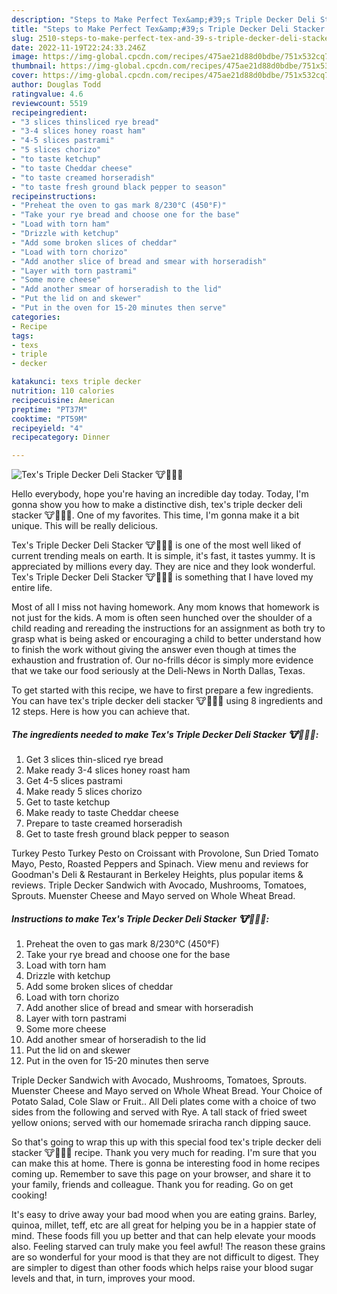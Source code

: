 ```yaml
---
description: "Steps to Make Perfect Tex&amp;#39;s Triple Decker Deli Stacker 🐮🐷🍞🧀"
title: "Steps to Make Perfect Tex&amp;#39;s Triple Decker Deli Stacker 🐮🐷🍞🧀"
slug: 2510-steps-to-make-perfect-tex-and-39-s-triple-decker-deli-stacker
date: 2022-11-19T22:24:33.246Z
image: https://img-global.cpcdn.com/recipes/475ae21d88d0bdbe/751x532cq70/texs-triple-decker-deli-stacker-🐮🐷🍞🧀-recipe-main-photo.jpg
thumbnail: https://img-global.cpcdn.com/recipes/475ae21d88d0bdbe/751x532cq70/texs-triple-decker-deli-stacker-🐮🐷🍞🧀-recipe-main-photo.jpg
cover: https://img-global.cpcdn.com/recipes/475ae21d88d0bdbe/751x532cq70/texs-triple-decker-deli-stacker-🐮🐷🍞🧀-recipe-main-photo.jpg
author: Douglas Todd
ratingvalue: 4.6
reviewcount: 5519
recipeingredient:
- "3 slices thinsliced rye bread"
- "3-4 slices honey roast ham"
- "4-5 slices pastrami"
- "5 slices chorizo"
- "to taste ketchup"
- "to taste Cheddar cheese"
- "to taste creamed horseradish"
- "to taste fresh ground black pepper to season"
recipeinstructions:
- "Preheat the oven to gas mark 8/230°C (450°F)"
- "Take your rye bread and choose one for the base"
- "Load with torn ham"
- "Drizzle with ketchup"
- "Add some broken slices of cheddar"
- "Load with torn chorizo"
- "Add another slice of bread and smear with horseradish"
- "Layer with torn pastrami"
- "Some more cheese"
- "Add another smear of horseradish to the lid"
- "Put the lid on and skewer"
- "Put in the oven for 15-20 minutes then serve"
categories:
- Recipe
tags:
- texs
- triple
- decker

katakunci: texs triple decker 
nutrition: 110 calories
recipecuisine: American
preptime: "PT37M"
cooktime: "PT59M"
recipeyield: "4"
recipecategory: Dinner

---
```



![Tex&#39;s Triple Decker Deli Stacker 🐮🐷🍞🧀](https://img-global.cpcdn.com/recipes/475ae21d88d0bdbe/751x532cq70/texs-triple-decker-deli-stacker-🐮🐷🍞🧀-recipe-main-photo.jpg)

Hello everybody, hope you're having an incredible day today. Today, I'm gonna show you how to make a distinctive dish, tex&#39;s triple decker deli stacker 🐮🐷🍞🧀. One of my favorites. This time, I'm gonna make it a bit unique. This will be really delicious.

Tex&#39;s Triple Decker Deli Stacker 🐮🐷🍞🧀 is one of the most well liked of current trending meals on earth. It is simple, it's fast, it tastes yummy. It is appreciated by millions every day. They are nice and they look wonderful. Tex&#39;s Triple Decker Deli Stacker 🐮🐷🍞🧀 is something that I have loved my entire life.

Most of all I miss not having homework. Any mom knows that homework is not just for the kids. A mom is often seen hunched over the shoulder of a child reading and rereading the instructions for an assignment as both try to grasp what is being asked or encouraging a child to better understand how to finish the work without giving the answer even though at times the exhaustion and frustration of. Our no-frills décor is simply more evidence that we take our food seriously at the Deli-News in North Dallas, Texas.


To get started with this recipe, we have to first prepare a few ingredients. You can have tex&#39;s triple decker deli stacker 🐮🐷🍞🧀 using 8 ingredients and 12 steps. Here is how you can achieve that.

<!--inarticleads1-->

##### The ingredients needed to make Tex&#39;s Triple Decker Deli Stacker 🐮🐷🍞🧀:

1. Get 3 slices thin-sliced rye bread
1. Make ready 3-4 slices honey roast ham
1. Get 4-5 slices pastrami
1. Make ready 5 slices chorizo
1. Get to taste ketchup
1. Make ready to taste Cheddar cheese
1. Prepare to taste creamed horseradish
1. Get to taste fresh ground black pepper to season


Turkey Pesto Turkey Pesto on Croissant with Provolone, Sun Dried Tomato Mayo, Pesto, Roasted Peppers and Spinach. View menu and reviews for Goodman&#39;s Deli &amp; Restaurant in Berkeley Heights, plus popular items &amp; reviews. Triple Decker Sandwich with Avocado, Mushrooms, Tomatoes, Sprouts. Muenster Cheese and Mayo served on Whole Wheat Bread. 

<!--inarticleads2-->

##### Instructions to make Tex&#39;s Triple Decker Deli Stacker 🐮🐷🍞🧀:

1. Preheat the oven to gas mark 8/230°C (450°F)
1. Take your rye bread and choose one for the base
1. Load with torn ham
1. Drizzle with ketchup
1. Add some broken slices of cheddar
1. Load with torn chorizo
1. Add another slice of bread and smear with horseradish
1. Layer with torn pastrami
1. Some more cheese
1. Add another smear of horseradish to the lid
1. Put the lid on and skewer
1. Put in the oven for 15-20 minutes then serve


Triple Decker Sandwich with Avocado, Mushrooms, Tomatoes, Sprouts. Muenster Cheese and Mayo served on Whole Wheat Bread. Your Choice of Potato Salad, Cole Slaw or Fruit.. All Deli plates come with a choice of two sides from the following and served with Rye. A tall stack of fried sweet yellow onions; served with our homemade sriracha ranch dipping sauce. 

So that's going to wrap this up with this special food tex&#39;s triple decker deli stacker 🐮🐷🍞🧀 recipe. Thank you very much for reading. I'm sure that you can make this at home. There is gonna be interesting food in home recipes coming up. Remember to save this page on your browser, and share it to your family, friends and colleague. Thank you for reading. Go on get cooking!

It's easy to drive away your bad mood when you are eating grains. Barley, quinoa, millet, teff, etc are all great for helping you be in a happier state of mind. These foods fill you up better and that can help elevate your moods also. Feeling starved can truly make you feel awful! The reason these grains are so wonderful for your mood is that they are not difficult to digest. They are simpler to digest than other foods which helps raise your blood sugar levels and that, in turn, improves your mood.
